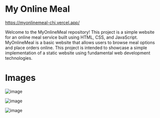 # My Online Meal

https://myonlinemeal-chi.vercel.app/

Welcome to the MyOnlineMeal repository! This project is a simple website for an online meal service built using HTML, CSS, and JavaScript.
MyOnlineMeal is a basic website that allows users to browse meal options and place orders online. This project is intended to showcase a simple implementation of a static website using fundamental web development technologies.

# Images

![image](https://github.com/gauravdev01/Web-Development-Projects/assets/109756079/ddb8589f-538f-4999-81b6-b017ca4445e8)

![image](https://github.com/gauravdev01/Web-Development-Projects/assets/109756079/a28479e5-fa18-4ed6-bb8c-d18c532cbe60)

![image](https://github.com/gauravdev01/Web-Development-Projects/assets/109756079/7c539193-c209-4f44-8548-8a123f6f86c2)
